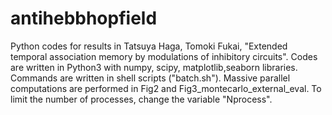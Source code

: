 # antihebbhopfield
Python codes for results in Tatsuya Haga, Tomoki Fukai, "Extended temporal association memory by modulations of inhibitory circuits".
Codes are written in Python3 with numpy, scipy, matplotlib,seaborn libraries. Commands are written in shell scripts ("batch.sh").
Massive parallel computations are performed in Fig2 and Fig3_montecarlo_external_eval. To limit the number of processes, change the variable "Nprocess".
